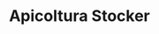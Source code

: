 ---
title: "Apicoltura Stocker"
url: /ronco-sopra-ascona/apicoltura-stocker/
shop: Landwirtschaftlich
---